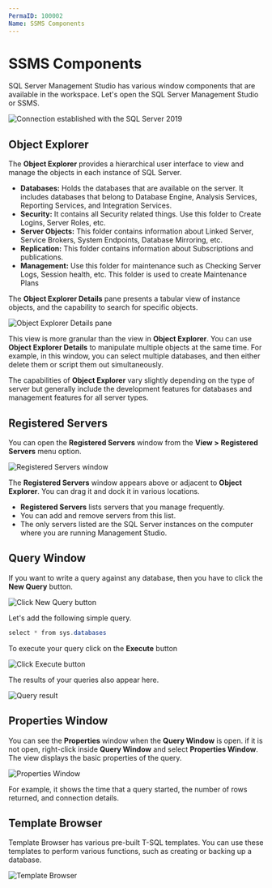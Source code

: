 ```yaml
---
PermaID: 100002
Name: SSMS Components
---
```


# SSMS Components

SQL Server Management Studio has various window components that are available in the workspace. Let's open the SQL Server Management Studio or SSMS.

<img src="images/setup-7.png" alt="Connection established with the SQL Server 2019">

## Object Explorer

The **Object Explorer** provides a hierarchical user interface to view and manage the objects in each instance of SQL Server. 

 - **Databases:** Holds the databases that are available on the server. It includes databases that belong to Database Engine, Analysis Services, Reporting Services, and Integration Services.
 - **Security:** It contains all Security related things. Use this folder to Create Logins, Server Roles, etc.
 - **Server Objects:** This folder contains information about Linked Server, Service Brokers, System Endpoints, Database Mirroring, etc.
 - **Replication:** This folder contains information about Subscriptions and publications.
 - **Management:** Use this folder for maintenance such as Checking Server Logs, Session health, etc. This folder is used to create Maintenance Plans

The **Object Explorer Details** pane presents a tabular view of instance objects, and the capability to search for specific objects. 

<img src="images/ssms-components-1.png" alt="Object Explorer Details pane">

This view is more granular than the view in **Object Explorer**. You can use **Object Explorer Details** to manipulate multiple objects at the same time. For example, in this window, you can select multiple databases, and then either delete them or script them out simultaneously.

The capabilities of **Object Explorer** vary slightly depending on the type of server but generally include the development features for databases and management features for all server types.

## Registered Servers

You can open the **Registered Servers** window from the **View > Registered Servers** menu option.

<img src="images/ssms-components-2.png" alt="Registered Servers window">

The **Registered Servers** window appears above or adjacent to **Object Explorer**. You can drag it and dock it in various locations. 

 - **Registered Servers** lists servers that you manage frequently. 
 - You can add and remove servers from this list.
 - The only servers listed are the SQL Server instances on the computer where you are running Management Studio.

## Query Window

If you want to write a query against any database, then you have to click the **New Query** button.

<img src="images/ssms-components-3.png" alt="Click New Query button">

Let's add the following simple query.

```csharp
select * from sys.databases
```

To execute your query click on the **Execute** button
 
<img src="images/ssms-components-4.png" alt="Click Execute button"> 

The results of your queries also appear here.

<img src="images/ssms-components-5.png" alt="Query result"> 

## Properties Window 

You can see the **Properties** window when the **Query Window** is open. if it is not open, right-click inside **Query Window** and select **Properties Window**. The view displays the basic properties of the query. 

<img src="images/ssms-components-6.png" alt="Properties Window"> 

For example, it shows the time that a query started, the number of rows returned, and connection details.

## Template Browser

Template Browser has various pre-built T-SQL templates. You can use these templates to perform various functions, such as creating or backing up a database.

<img src="images/ssms-components-7.png" alt="Template Browser"> 

